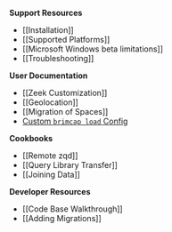 **Support Resources**

- [[Installation]]
- [[Supported Platforms]]
- [[Microsoft Windows beta limitations]]
- [[Troubleshooting]]

**User Documentation**

- [[Zeek Customization]]
- [[Geolocation]]
- [[Migration of Spaces]]
- [Custom `brimcap load` Config](Custom-brimcap-load-Config)

**Cookbooks**

- [[Remote zqd]]
- [[Query Library Transfer]]
- [[Joining Data]]

**Developer Resources**

- [[Code Base Walkthrough]]
- [[Adding Migrations]]

